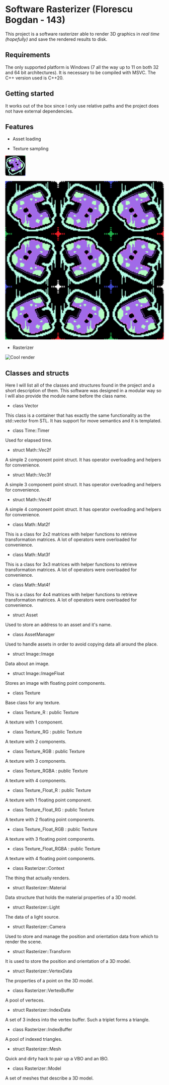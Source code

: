 # Software Rasterizer (Florescu Bogdan - 143)



This project is a software rasterizer able to render 3D graphics in *real time (hopefully)* and save the rendered results to disk.



## Requirements

The only supported platform is Windows (7 all the way up to 11 on both 32 and 64 bit architectures).
It is necessary to be compiled with MSVC. The C++ version used is C++20.



## Getting started

It works out of the box since I only use relative paths and the project does not have external dependencies.



## Features

* Asset loading

* Texture sampling

![Texture sampling original](./ReadMe%20Resources/InputTexture.bmp)

![Texture sampling result](./ReadMe%20Resources/OutputTexture.bmp)

* Rasterizer

![Cool render](./ReadMe%20Resources/Render.bmp)



## Classes and structs

Here I will list all of the classes and structures found in the project and a short description of them. This software was designed in a modular way so I will also provide the module name before the class name.

* class Vector

This class is a container that has exactly the same functionality as the std::vector from STL. It has support for move semantics and it is templated.

* class Time::Timer

Used for elapsed time.

* struct Math::Vec2f

A simple 2 component point struct. It has operator overloading and helpers for convenience.

* struct Math::Vec3f

A simple 3 component point struct. It has operator overloading and helpers for convenience.

* struct Math::Vec4f

A simple 4 component point struct. It has operator overloading and helpers for convenience.

* class Math::Mat2f

This is a class for 2x2 matrices with helper functions to retrieve transformation matrices. A lot of operators were overloaded for convenience.

* class Math::Mat3f

This is a class for 3x3 matrices with helper functions to retrieve transformation matrices. A lot of operators were overloaded for convenience.

* class Math::Mat4f

This is a class for 4x4 matrices with helper functions to retrieve transformation matrices. A lot of operators were overloaded for convenience.

* struct Asset

Used to store an address to an asset and it's name.

* class AssetManager

Used to handle assets in order to avoid copying data all around the place.

* struct Image::Image

Data about an image.

* struct Image::ImageFloat

Stores an image with floating point components.

* class Texture

Base class for any texture.

* class Texture_R : public Texture

A texture with 1 component.

* class Texture_RG : public Texture

A texture with 2 components.

* class Texture_RGB : public Texture

A texture with 3 components.

* class Texture_RGBA : public Texture

A texture with 4 components.

* class Texture_Float_R : public Texture

A texture with 1 floating point component.

* class Texture_Float_RG : public Texture

A texture with 2 floating point components.

* class Texture_Float_RGB : public Texture

A texture with 3 floating point components.

* class Texture_Float_RGBA : public Texture

A texture with 4 floating point components.

* class Rasterizer::Context

The thing that actually renders.

* struct Rasterizer::Material

Data structure that holds the material properties of a 3D model.

* struct Rasterizer::Light

The data of a light source.

* struct Rasterizer::Camera

Used to store and manage the position and orientation data from which to render the scene.

* struct Rasterizer::Transform

It is used to store the position and orientation of a 3D model.

* struct Rasterizer::VertexData

The properties of a point on the 3D model.

* class Rasterizer::VertexBuffer

A pool of verteces.

* struct Rasterizer::IndexData

A set of 3 indexs into the vertex buffer. Such a triplet forms a triangle.

* class Rasterizer::IndexBuffer

A pool of indexed triangles.

* struct Rasterizer::Mesh

Quick and dirty hack to pair up a VBO and an IBO.

* class Rasterizer::Model

A set of meshes that describe a 3D model.
